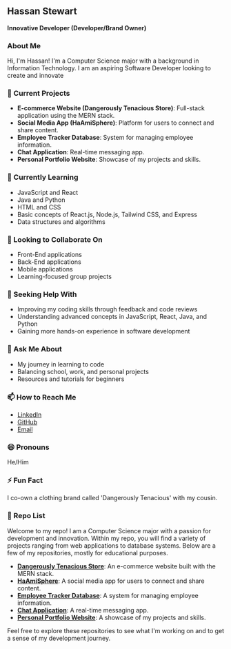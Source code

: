 ## Hassan Stewart
**Innovative Developer (Developer/Brand Owner)**

### About Me
Hi, I'm Hassan! I'm a Computer Science major with a background in Information Technology. I am an aspiring Software Developer looking to create and innovate

### 🔭 Current Projects
- **E-commerce Website (Dangerously Tenacious Store)**: Full-stack application using the MERN stack.
- **Social Media App (HaAmiSphere)**: Platform for users to connect and share content.
- **Employee Tracker Database**: System for managing employee information.
- **Chat Application**: Real-time messaging app.
- **Personal Portfolio Website**: Showcase of my projects and skills.

### 🌱 Currently Learning
- JavaScript and React
- Java and Python
- HTML and CSS
- Basic concepts of React.js, Node.js, Tailwind CSS, and Express
- Data structures and algorithms

### 👯 Looking to Collaborate On
- Front-End applications
- Back-End applications
- Mobile applications
- Learning-focused group projects

### 🤔 Seeking Help With
- Improving my coding skills through feedback and code reviews
- Understanding advanced concepts in JavaScript, React, Java, and Python
- Gaining more hands-on experience in software development

### 💬 Ask Me About
- My journey in learning to code
- Balancing school, work, and personal projects
- Resources and tutorials for beginners

### 📫 How to Reach Me
- [LinkedIn](https://www.linkedin.com)
- [GitHub](https://github.com)
- [Email](mailto:your.email@example.com)

### 😄 Pronouns
He/Him

### ⚡ Fun Fact
I co-own a clothing brand called 'Dangerously Tenacious' with my cousin.

### 📂 Repo List
Welcome to my repo! I am a Computer Science major with a passion for development and innovation. Within my repo, you will find a variety of projects ranging from web applications to database systems. Below are a few of my repositories, mostly for educational purposes.

- **[Dangerously Tenacious Store](https://github.com/Hassan-Stewart/Dangerously-Tenacious-Store)**: An e-commerce website built with the MERN stack.
- **[HaAmiSphere](https://github.com/Hassan-Stewart/HaAmiSphere)**: A social media app for users to connect and share content.
- **[Employee Tracker Database](https://github.com/Hassan-Stewart/Employee-Tracker-Database)**: A system for managing employee information.
- **[Chat Application](https://github.com/Hassan-Stewart/Chat-Application)**: A real-time messaging app.
- **[Personal Portfolio Website](https://github.com/Hassan-Stewart/Personal-Portfolio-Website)**: A showcase of my projects and skills.

Feel free to explore these repositories to see what I'm working on and to get a sense of my development journey.


